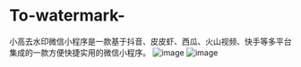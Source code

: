 # To-watermark-
小高去水印微信小程序是一款基于抖音、皮皮虾、西瓜、火山视频、快手等多平台集成的一款方便快捷实用的微信小程序。
![image](https://user-images.githubusercontent.com/91463241/194759852-651a45cf-6d7c-4667-9d41-79f0ac9923c0.png)
![image](https://user-images.githubusercontent.com/91463241/194759874-28cf68fd-92ae-4aed-ad4d-c92baed93b22.png)
